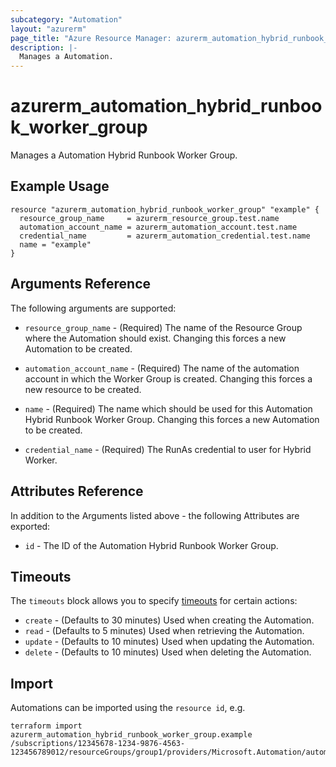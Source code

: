 ```yaml
---
subcategory: "Automation"
layout: "azurerm"
page_title: "Azure Resource Manager: azurerm_automation_hybrid_runbook_worker_group"
description: |-
  Manages a Automation.
---
```


# azurerm_automation_hybrid_runbook_worker_group

Manages a Automation Hybrid Runbook Worker Group.

## Example Usage

```hcl
resource "azurerm_automation_hybrid_runbook_worker_group" "example" {
  resource_group_name     = azurerm_resource_group.test.name
  automation_account_name = azurerm_automation_account.test.name
  credential_name         = azurerm_automation_credential.test.name
  name = "example"
}
```

## Arguments Reference

The following arguments are supported:

* `resource_group_name` - (Required) The name of the Resource Group where the Automation should exist. Changing this forces a new Automation to be created.

* `automation_account_name` - (Required) The name of the automation account in which the Worker Group is created. Changing this forces a new resource to be created.

* `name` - (Required) The name which should be used for this Automation Hybrid Runbook Worker Group. Changing this forces a new Automation to be created.

* `credential_name` - (Required) The RunAs credential to user for Hybrid Worker.

## Attributes Reference

In addition to the Arguments listed above - the following Attributes are exported: 

* `id` - The ID of the Automation Hybrid Runbook Worker Group.

## Timeouts

The `timeouts` block allows you to specify [timeouts](https://www.terraform.io/docs/configuration/resources.html#timeouts) for certain actions:

* `create` - (Defaults to 30 minutes) Used when creating the Automation.
* `read` - (Defaults to 5 minutes) Used when retrieving the Automation.
* `update` - (Defaults to 10 minutes) Used when updating the Automation.
* `delete` - (Defaults to 10 minutes) Used when deleting the Automation.

## Import

Automations can be imported using the `resource id`, e.g.

```shell
terraform import azurerm_automation_hybrid_runbook_worker_group.example /subscriptions/12345678-1234-9876-4563-123456789012/resourceGroups/group1/providers/Microsoft.Automation/automationAccounts/account1/hybridRunbookWorkerGroups/group1
```